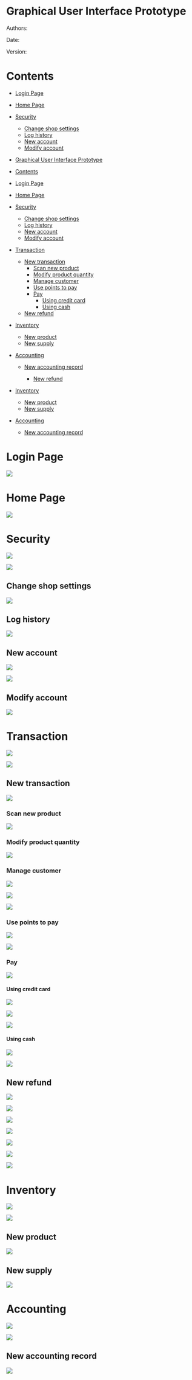 # Graphical User Interface Prototype  

Authors:

Date:

Version:

# Contents

- [Login Page](#login-page)
- [Home Page](#home-page)
- [Security](#security)
	+ [Change shop settings](#change-shop-settings)
	+ [Log history](#log-history)
	+ [New account](#new-account)
	+ [Modify account](#modify-account)

- [Graphical User Interface Prototype](#graphical-user-interface-prototype)
- [Contents](#contents)
- [Login Page](#login-page)
- [Home Page](#home-page)
- [Security](#security)
  - [Change shop settings](#change-shop-settings)
  - [Log history](#log-history)
  - [New account](#new-account)
  - [Modify account](#modify-account)
- [Transaction](#transaction)
  - [New transaction](#new-transaction)
    - [Scan new product](#scan-new-product)
    - [Modify product quantity](#modify-product-quantity)
    - [Manage customer](#manage-customer)
    - [Use points to pay](#use-points-to-pay)
    - [Pay](#pay)
      - [Using credit card](#using-credit-card)
      - [Using cash](#using-cash)
  - [New refund](#new-refund)
- [Inventory](#inventory)
  - [New product](#new-product)
  - [New supply](#new-supply)
- [Accounting](#accounting)
  - [New accounting record](#new-accounting-record)

	+ [New refund](#new-refund) 
- [Inventory](#inventory)
    + [New product](#new-product)
    + [New supply](#new-supply)

- [Accounting](#accounting)
    + [New accounting record](#new_accounting_record)
	

# Login Page

![](GuiPrototypePNGs/Login_page.png)

# Home Page

![](GuiPrototypePNGs\Hope_page_(normal).png)

# Security

![](GuiPrototypePNGs/SecurityUnathorised.png)

![](GuiPrototypePNGs/Security.png)


## Change shop settings

![](GuiPrototypePNGs/SecurityShopSetting.png)

## Log history

![](GuiPrototypePNGs/SecurityLoghistory.png)

## New account

![](GuiPrototypePNGs/SecurityNewAccount.png)

![](GuiPrototypePNGs/SecurityNewAccountErrir.png)

## Modify account

![](GuiPrototypePNGs/SecurityModifyAccount.png)

# Transaction

![](GuiPrototypePNGs/TransUnathorised.png)

![](GuiPrototypePNGs/Transaction1.png)

## New transaction

![](GuiPrototypePNGs/Transaction2.png)

### Scan new product

![](GuiPrototypePNGs/NTrAddProduct.png)

### Modify product quantity

![](GuiPrototypePNGs/NTrQuantityRecord.png)

### Manage customer

![](GuiPrototypePNGs/NTrSignInCustomer.png)

![](GuiPrototypePNGs/NTrCustomer.png)

![](GuiPrototypePNGs/NTrCustomer_2.png)


### Use points to pay

![](GuiPrototypePNGs/NtrPointsNoCustomer.png)

![](GuiPrototypePNGs/NtrSignUsePoints.png)

### Pay

![](GuiPrototypePNGs/NtrPayment1.png)

#### Using credit card

![](GuiPrototypePNGs/NtrPayment4.png)

![](GuiPrototypePNGs/NtrPayment5.png)

![](GuiPrototypePNGs/NtrPayment6.png)

#### Using cash 

![](GuiPrototypePNGs/NtrPayment2.png)

![](GuiPrototypePNGs/NtrPayment3.png)

## New refund

![](GuiPrototypePNGs/Transaction3.png)

![](GuiPrototypePNGs/Refund1.png)

![](GuiPrototypePNGs/Refund2.png)

![](GuiPrototypePNGs/Refund3.png)

![](GuiPrototypePNGs/Refund4.png)

![](GuiPrototypePNGs/Refund5.png)

![](GuiPrototypePNGs/Refund6.png)

# Inventory

![](GuiPrototypePNGs/InventoryUnathorised.png)

![](GuiPrototypePNGs/Inventory1.png)

## New product

![](GuiPrototypePNGs/Inventory2.png)

## New supply

![](GuiPrototypePNGs/Inventory3.png)

# Accounting

![](GuiPrototypePNGs/AccountingUnathorised.png)

![](GuiPrototypePNGs/Accounting.png)

## New accounting record

![](GuiPrototypePNGs/Accounting2.png)
	